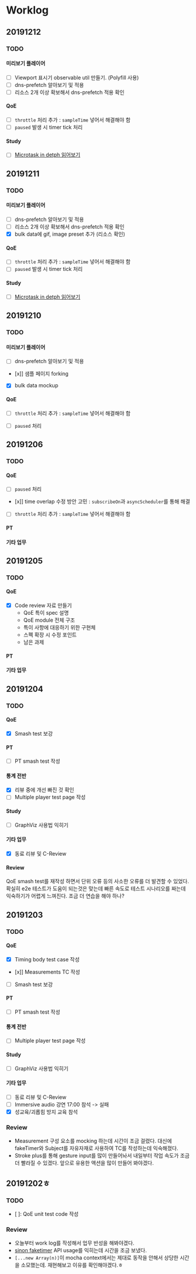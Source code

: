 # Worklog

## 20191212
### TODO
#### 미리보기 플레이어
- [ ] Viewport 표시기 observable util 만들기. (Polyfill 사용)
- [ ] dns-prefetch 알아보기 및 적용
- [ ] 리소스 2개 이상 확보해서 dns-prefetch 적용 확인

#### QoE
- [ ] `throttle` 처리 추가 : `sampleTime` 넣어서 해결해야 함
- [ ] `paused` 발생 시 timer tick 처리

#### Study
- [ ] [Microtask in detph 읽어보기](https://developer.mozilla.org/en-US/docs/Web/API/HTML_DOM_API/Microtask_guide/In_depth)

## 20191211
### TODO
#### 미리보기 플레이어
- [ ] dns-prefetch 알아보기 및 적용
- [ ] 리소스 2개 이상 확보해서 dns-prefetch 적용 확인
- [x] bulk data에 gif, image preset 추가 (리소스 확인)

#### QoE
- [ ] `throttle` 처리 추가 : `sampleTime` 넣어서 해결해야 함
- [ ] `paused` 발생 시 timer tick 처리

#### Study
- [ ] [Microtask in detph 읽어보기](https://developer.mozilla.org/en-US/docs/Web/API/HTML_DOM_API/Microtask_guide/In_depth)

## 20191210
### TODO
#### 미리보기 플레이어
- [ ] dns-prefetch 알아보기 및 적용
- [x]] 샘플 페이지 forking
- [x] bulk data mockup

#### QoE
- [ ] `throttle` 처리 추가 : `sampleTime` 넣어서 해결해야 함
- [ ] `paused` 처리


## 20191206
### TODO
#### QoE
- [ ] `paused` 처리
- [x]] time overlap 수정 방안 고민 : `subscribeOn`과 `asyncScheduler`를 통해 해결
- [ ] `throttle` 처리 추가 : `sampleTime` 넣어서 해결해야 함
#### PT
#### 기타 업무


## 20191205
### TODO
#### QoE
- [x] Code review 자료 만들기
  - QoE 특이 spec 설명
  - QoE module 전체 구조
  - 특이 사항에 대응하기 위한 구현체
  - 스펙 확장 시 수정 포인트
  - 남은 과제
#### PT
#### 기타 업무

## 20191204
### TODO
#### QoE
- [x] Smash test 보강
#### PT
- [ ] PT smash test 작성
#### 통계 전반
- [x] 리뷰 중에 개선 빠진 것 확인
- [ ] Multiple player test page 작성
#### Study
- [ ] GraphViz 사용법 익히기
#### 기타 업무
- [x] 동료 리뷰 및 C-Review
#### Review
QoE smash test를 재작성 하면서 단위 오류 등의 사소한 오류를 더 발견할 수 있었다. 확실히 e2e 테스트가 도움이 되는것은 맞는데 빠른 속도로 테스트 시나리오를 짜는데 익숙하기가 어렵게 느껴진다. 조금 더 연습을 해야 하나?

## 20191203
### TODO
#### QoE
- [x] Timing body test case 작성
- [x]] Measurements TC 작성
- [ ] Smash test 보강
#### PT
- [ ] PT smash test 작성
#### 통계 전반
- [ ] Multiple player test page 작성
#### Study
- [ ] GraphViz 사용법 익히기
#### 기타 업무
- [ ] 동료 리뷰 및 C-Review
- [ ] Immersive audio 강연 17:00 참석 -> 실패
- [X] 성교육/괴롭힘 방지 교육 참석
### Review
- Measurement 구성 요소를 mocking 하는데 시간이 조금 걸렸다. 대신에 fakeTimer와 Subject를 자유자재로 사용하여 TC를 작성하는데 익숙해졌다.
- Stroke plus를 통해 gesture input를 많이 만들어놔서 내일부터 작업 속도가 조금 더 빨라질 수 있겠다. 앞으로 유용한 액션을 많이 만들어 봐야겠다.


## 20191202ㅎ
### TODO
- [ ]: QoE unit test code 작성
### Review
- 오늘부터 work log를 작성해서 업무 반성을 해봐야겠다.
- [sinon faketimer](https://sinonjs.org/releases/latest/) API usage를 익히는데 시간을 조금 보냈다.
- ```[...new Array(n)]```이 mocha context에서는 제대로 동작을 안해서 상당한 시간을 소모했는데. 재현해보고 이유를 확인해야겠다.ㅎ